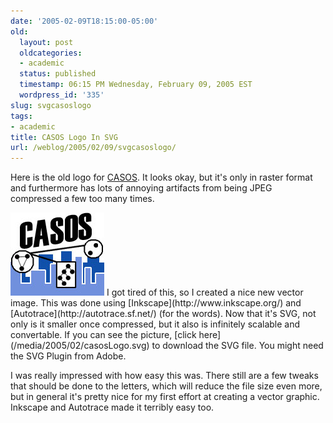 ```yaml
---
date: '2005-02-09T18:15:00-05:00'
old:
  layout: post
  oldcategories:
  - academic
  status: published
  timestamp: 06:15 PM Wednesday, February 09, 2005 EST
  wordpress_id: '335'
slug: svgcasoslogo
tags:
- academic
title: CASOS Logo In SVG
url: /weblog/2005/02/09/svgcasoslogo/
---
```


Here is the old logo for [CASOS](http://www.casos.cs.cmu.edu/).  It
looks okay, but it's only in raster format and furthermore has lots of annoying
artifacts from being JPEG compressed a few too many times.

<img src="/weblog/media/2005/02/casosLogo.png">
I got tired of this, so I created a nice new vector image.  This was done using
[Inkscape](http://www.inkscape.org/) and [Autotrace](http://autotrace.sf.net/) (for the words).  Now that it's SVG, not only is it smaller
once compressed, but it also is infinitely scalable and convertable.  If you
can see the picture, [click here](/media/2005/02/casosLogo.svg) to download the SVG file.  You might need the SVG Plugin from Adobe.

I was really impressed with how easy this was.  There still are a few tweaks
that should be done to the letters, which will reduce the file size even more,
but in general it's pretty nice for my first effort at creating a vector
graphic.  Inkscape and Autotrace made it terribly easy too.
